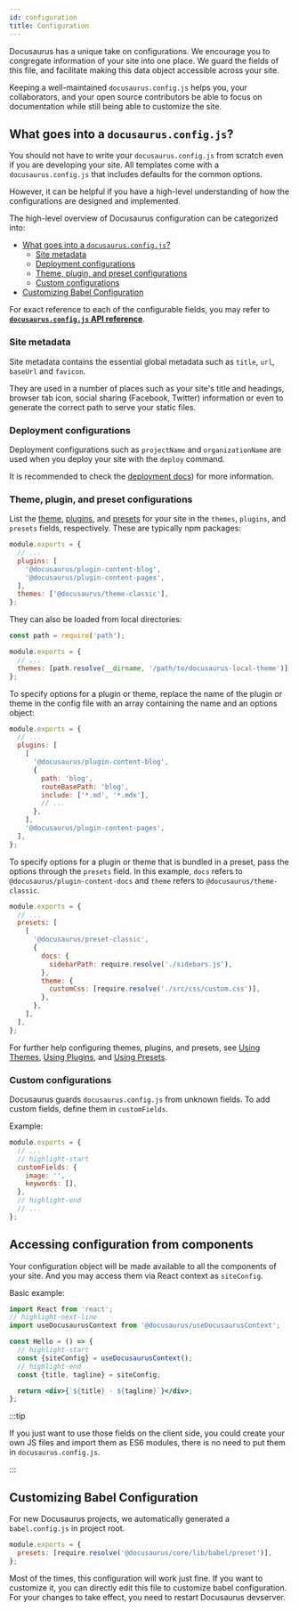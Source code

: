 ```yaml
---
id: configuration
title: Configuration
---
```


Docusaurus has a unique take on configurations. We encourage you to congregate information of your site into one place. We guard the fields of this file, and facilitate making this data object accessible across your site.

Keeping a well-maintained `docusaurus.config.js` helps you, your collaborators, and your open source contributors be able to focus on documentation while still being able to customize the site.

## What goes into a `docusaurus.config.js`?

You should not have to write your `docusaurus.config.js` from scratch even if you are developing your site. All templates come with a `docusaurus.config.js` that includes defaults for the common options.

However, it can be helpful if you have a high-level understanding of how the configurations are designed and implemented.

The high-level overview of Docusaurus configuration can be categorized into:

- [What goes into a `docusaurus.config.js`?](#what-goes-into-a-docusaurusconfigjs)
  - [Site metadata](#site-metadata)
  - [Deployment configurations](#deployment-configurations)
  - [Theme, plugin, and preset configurations](#theme-plugin-and-preset-configurations)
  - [Custom configurations](#custom-configurations)
- [Customizing Babel Configuration](#customizing-babel-configuration)

For exact reference to each of the configurable fields, you may refer to [**`docusaurus.config.js` API reference**](api/docusaurus.config.js.md).

### Site metadata

Site metadata contains the essential global metadata such as `title`, `url`, `baseUrl` and `favicon`.

They are used in a number of places such as your site's title and headings, browser tab icon, social sharing (Facebook, Twitter) information or even to generate the correct path to serve your static files.

### Deployment configurations

Deployment configurations such as `projectName` and `organizationName` are used when you deploy your site with the `deploy` command.

It is recommended to check the [deployment docs](deployment.mdx)) for more information.

### Theme, plugin, and preset configurations

List the [theme](using-themes.md), [plugins](using-plugins.md), and [presets](presets.md) for your site in the `themes`, `plugins`, and `presets` fields, respectively. These are typically npm packages:

```js title="docusaurus.config.js"
module.exports = {
  // ...
  plugins: [
    '@docusaurus/plugin-content-blog',
    '@docusaurus/plugin-content-pages',
  ],
  themes: ['@docusaurus/theme-classic'],
};
```

They can also be loaded from local directories:

```js title="docusaurus.config.js"
const path = require('path');

module.exports = {
  // ...
  themes: [path.resolve(__dirname, '/path/to/docusaurus-local-theme')],
};
```

To specify options for a plugin or theme, replace the name of the plugin or theme in the config file with an array containing the name and an options object:

```js title="docusaurus.config.js"
module.exports = {
  // ...
  plugins: [
    [
      '@docusaurus/plugin-content-blog',
      {
        path: 'blog',
        routeBasePath: 'blog',
        include: ['*.md', '*.mdx'],
        // ...
      },
    ],
    '@docusaurus/plugin-content-pages',
  ],
};
```

To specify options for a plugin or theme that is bundled in a preset, pass the options through the `presets` field. In this example, `docs` refers to `@docusaurus/plugin-content-docs` and `theme` refers to `@docusaurus/theme-classic`.

```js title="docusaurus.config.js"
module.exports = {
  // ...
  presets: [
    [
      '@docusaurus/preset-classic',
      {
        docs: {
          sidebarPath: require.resolve('./sidebars.js'),
        },
        theme: {
          customCss: [require.resolve('./src/css/custom.css')],
        },
      },
    ],
  ],
};
```

For further help configuring themes, plugins, and presets, see [Using Themes](using-themes.md), [Using Plugins](using-plugins.md), and [Using Presets](presets.md).

### Custom configurations

Docusaurus guards `docusaurus.config.js` from unknown fields. To add custom fields, define them in `customFields`.

Example:

```js title="docusaurus.config.js"
module.exports = {
  // ...
  // highlight-start
  customFields: {
    image: '',
    keywords: [],
  },
  // highlight-end
  // ...
};
```

## Accessing configuration from components

Your configuration object will be made available to all the components of your site. And you may access them via React context as `siteConfig`.

Basic example:

```jsx
import React from 'react';
// highlight-next-line
import useDocusaurusContext from '@docusaurus/useDocusaurusContext';

const Hello = () => {
  // highlight-start
  const {siteConfig} = useDocusaurusContext();
  // highlight-end
  const {title, tagline} = siteConfig;

  return <div>{`${title} · ${tagline}`}</div>;
};
```

:::tip

If you just want to use those fields on the client side, you could create your own JS files and import them as ES6 modules, there is no need to put them in `docusaurus.config.js`.

:::

## Customizing Babel Configuration

For new Docusaurus projects, we automatically generated a `babel.config.js` in project root.

```js title="babel.config.js"
module.exports = {
  presets: [require.resolve('@docusaurus/core/lib/babel/preset')],
};
```

Most of the times, this configuration will work just fine. If you want to customize it, you can directly edit this file to customize babel configuration. For your changes to take effect, you need to restart Docusaurus devserver.
